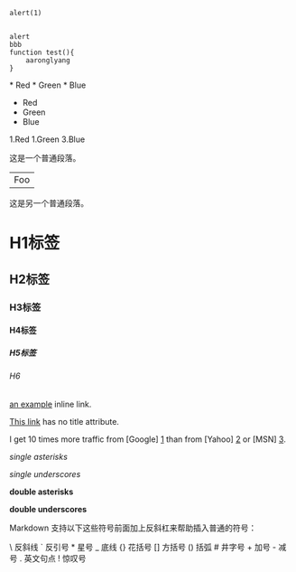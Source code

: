     alert(1) 


    alert
    bbb
    function test(){
        aaronglyang
    }


\*   Red
\*   Green
\*   Blue

*   Red
*   Green
*   Blue
 
1.Red
1.Green
3.Blue

这是一个普通段落。

<table>
    <tr>
        <td>Foo</td>
    </tr>
</table>

这是另一个普通段落。

# H1标签
## H2标签
### H3标签
#### H4标签
##### H5标签
###### H6


[an example](http://example.com/ "Title") inline link.

[This link](http://example.net/) has no title attribute.

I get 10 times more traffic from [Google] [1] than from
[Yahoo] [2] or [MSN] [3].

  [1]: http://google.com/        "Google"
  [2]: http://search.yahoo.com/  "Yahoo Search"
  [3]: http://search.msn.com/    "MSN Search"
  
  


*single asterisks*

_single underscores_

**double asterisks**

__double underscores__

Markdown 支持以下这些符号前面加上反斜杠来帮助插入普通的符号：

\\   反斜线
\`   反引号
\*   星号
\_   底线
\{\}  花括号
\[\]  方括号
\(\)  括弧
\#   井字号
\+   加号
\-   减号
\.   英文句点
\!   惊叹号
